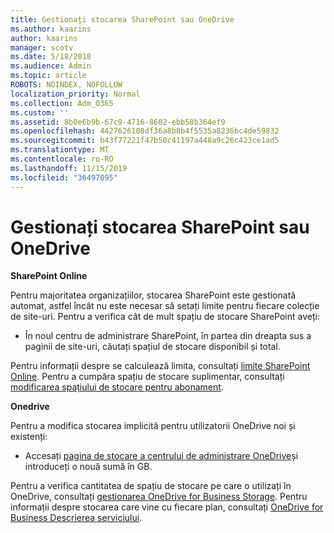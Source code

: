 ```yaml
---
title: Gestionați stocarea SharePoint sau OneDrive
ms.author: kaarins
author: kaarins
manager: scotv
ms.date: 5/18/2018
ms.audience: Admin
ms.topic: article
ROBOTS: NOINDEX, NOFOLLOW
localization_priority: Normal
ms.collection: Adm_O365
ms.custom: ''
ms.assetid: 8b0e6b9b-67c9-4716-8602-ebb58b364ef9
ms.openlocfilehash: 4427626108df36a8b8b4f5535a8236bc4de59832
ms.sourcegitcommit: b43f77221f47b50c41197a448a9c26c423ce1ad5
ms.translationtype: MT
ms.contentlocale: ro-RO
ms.lasthandoff: 11/15/2019
ms.locfileid: "36497095"
---
```

# <a name="manage-your-sharepoint-or-onedrive-storage"></a>Gestionați stocarea SharePoint sau OneDrive

 **SharePoint Online**
  
Pentru majoritatea organizațiilor, stocarea SharePoint este gestionată automat, astfel încât nu este necesar să setați limite pentru fiecare colecție de site-uri. Pentru a verifica cât de mult spațiu de stocare SharePoint aveți:
  
- În noul centru de administrare SharePoint, în partea din dreapta sus a paginii de site-uri, căutați spațiul de stocare disponibil și total.
    
Pentru informații despre se calculează limita, consultați [limite SharePoint Online](https://go.microsoft.com/fwlink/p/?LinkID=856113). Pentru a cumpăra spațiu de stocare suplimentar, consultați [modificarea spațiului de stocare pentru abonament](https://go.microsoft.com/fwlink/?linkid=866428).
  
 **Onedrive**
  
Pentru a modifica stocarea implicită pentru utilizatorii OneDrive noi și existenți:
  
- Accesați [pagina de stocare a centrului de administrare OneDrive](https://admin.onedrive.com/?v=StorageSettings)și introduceți o nouă sumă în GB.
    
Pentru a verifica cantitatea de spațiu de stocare pe care o utilizați în OneDrive, consultați [gestionarea OneDrive for Business Storage](https://go.microsoft.com/fwlink/?linkid=866429). Pentru informații despre stocarea care vine cu fiecare plan, consultați [OneDrive for Business Descrierea serviciului](https://go.microsoft.com/fwlink/p/?LinkID=826071).
  

